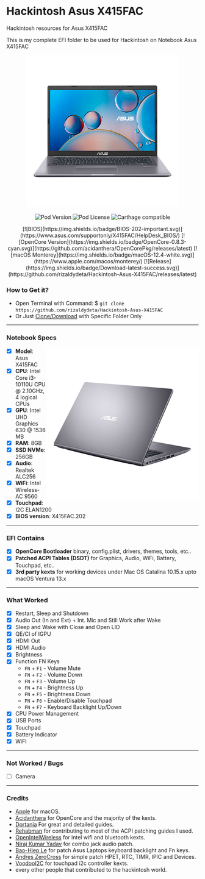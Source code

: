 # Hackintosh Asus X415FAC

Hackintosh resources for Asus X415FAC

This is my complete EFI folder to be used for Hackintosh on Notebook Asus X415FAC

<p align="center">
  <img src="/images/X415fac-center.png?raw=true" alt="ASUS X415FAC Model">
</p>
<p align="center">
  <img alt="Pod Version" src="https://img.shields.io/cocoapods/v/TLYShyNavBar.svg" />
  <img alt="Pod License" src="https://img.shields.io/badge/license-MIT-blue.svg" />
  <img alt="Carthage compatible" src="https://img.shields.io/badge/Carthage-compatible-4BC51D.svg?style=flat)](https://github.com/Carthage/Carthage" />
</p>
<div align="center">
[![BIOS](https://img.shields.io/badge/BIOS-202-important.svg)](https://www.asus.com/supportonly/X415FAC/HelpDesk_BIOS/)
[![OpenCore Version](https://img.shields.io/badge/OpenCore-0.8.3-cyan.svg)](https://github.com/acidanthera/OpenCorePkg/releases/latest)
[![macOS Monterey](https://img.shields.io/badge/macOS-12.4-white.svg)](https://www.apple.com/macos/monterey/)
[![Release](https://img.shields.io/badge/Download-latest-success.svg)](https://github.com/rizaldydeta/Hackintosh-Asus-X415FAC/releases/latest)
</div>

### How to Get it?

- Open Terminal with Command: $ `git clone https://github.com/rizaldydeta/Hackintosh-Asus-X415FAC`
- Or Just [Clone/Download](https://github.com/rizaldydeta/Hackintosh-Asus-X415FAC.git) with Specific Folder Only

--------------------------------------------------------------------------------------------

### Notebook Specs
<img src="/images/x415fac.png?raw=true" alt="Asus X41FAC" align="right">

- [x] <b>Model</b>: Asus X415FAC
- [x] <b>CPU</b>: Intel Core i3-10110U CPU @ 2.10GHz, 4 logical CPUs
- [x] <b>GPU</b>: Intel UHD Graphics 630 @ 1536 MB
- [x] <b>RAM</b>: 8GB
- [x] <b>SSD NVMe</b>: 256GB
- [x] <b>Audio</b>: Realtek ALC256
- [x] <b>WiFi</b>: Intel Wireless-AC 9560
- [x] <b>Touchpad</b>: I2C ELAN1200
- [x] <b>BIOS version</b>: X415FAC.202

--------------------------------------------------------------------------------------------

### EFI Contains
- [x] <b>OpenCore Bootloader</b> binary, config.plist, drivers, themes, tools, etc..
- [x] <b>Patched ACPI Tables (DSDT)</b> for Graphics, Audio, WiFi, Battery, Touchpad, etc..
- [x] <b>3rd party kexts</b> for working devices under Mac OS Catalina 10.15.x upto macOS Ventura 13.x
 
--------------------------------------------------------------------------------------------
 
### What Worked
- [x] Restart, Sleep and Shutdown
- [x] Audio Out (In and Ext) + Int. Mic and Still Work after Wake
- [x] Sleep and Wake with Close and Open LID
- [x] QE/CI of IGPU
- [x] HDMI Out
- [x] HDMI Audio
- [x] Brightness
- [x] Function FN Keys
  - `FN` + `F1` - Volume Mute
  - `FN` + `F2` - Volume Down
  - `FN` + `F3` - Volume Up
  - `FN` + `F4` - Brightness Up
  - `FN` + `F5` - Brightness Down
  - `FN` + `F6` - Enable/Disable Touchpad
  - `FN` + `F7` - Keyboard Backlight Up/Down
- [x] CPU Power Management
- [x] USB Ports
- [x] Touchpad
- [x] Battery Indicator
- [x] WiFI
 
--------------------------------------------------------------------------------------------
 
### Not Worked / Bugs
- [ ] Camera
 
--------------------------------------------------------------------------------------------

### Credits
- [Apple](https://apple.com) for macOS.
- [Acidanthera](https://github.com/acidanthera) for OpenCore and the majority of the kexts.
- [Dortania](https://github.com/dortania) For great and detailed guides.
- [Rehabman](https://github.com/RehabMan) for contributing to most of the ACPI patching guides I used.
- [OpenIntelWireless](https://github.com/OpenIntelWireless) for intel wifi and bluetooth kexts.
- [Niraj Kumar Yadav](https://github.com/black-dragon74/ALCPlugFix-Swift) for combo jack audio patch.
- [Bao-Hiep Le](https://github.com/hieplpvip/AsusSMC) for patch Asus Laptops keyboard backlight and Fn keys.
- [Andres ZeroCross](https://github.com/andreszerocross) for simple patch HPET, RTC, TIMR, IPIC and Devices.
- [VoodooI2C](https://github.com/VoodooI2C/VoodooI2C) for touchpad i2c controller kexts.
- every other people that contributed to the hackintosh world.
 
